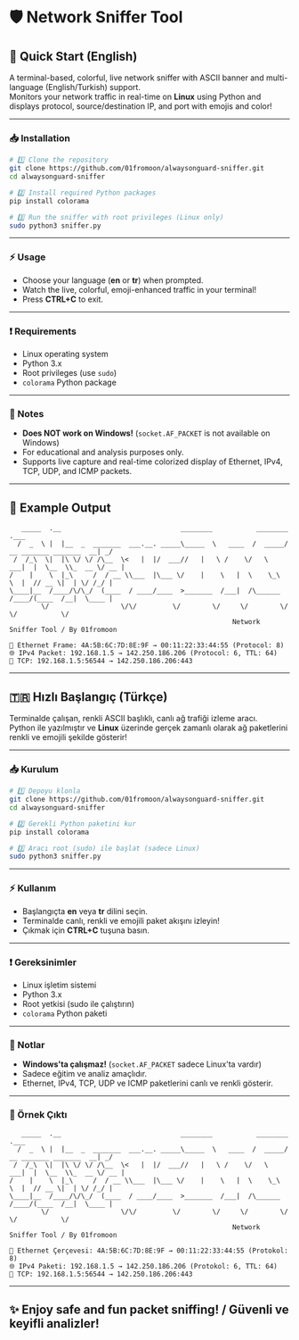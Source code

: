 # 🛡️ Network Sniffer Tool

## 🚀 Quick Start (English)
A terminal-based, colorful, live network sniffer with ASCII banner and multi-language (English/Turkish) support.  
Monitors your network traffic in real-time on **Linux** using Python and displays protocol, source/destination IP, and port with emojis and color!

---

### 📥 Installation

```bash
# 1️⃣ Clone the repository
git clone https://github.com/01fromoon/alwaysonguard-sniffer.git
cd alwaysonguard-sniffer

# 2️⃣ Install required Python packages
pip install colorama

# 3️⃣ Run the sniffer with root privileges (Linux only)
sudo python3 sniffer.py
```

---

### ⚡ Usage

- Choose your language (**en** or **tr**) when prompted.
- Watch the live, colorful, emoji-enhanced traffic in your terminal!
- Press **CTRL+C** to exit.

---

### ❗ Requirements

- Linux operating system
- Python 3.x
- Root privileges (use `sudo`)
- `colorama` Python package

---

### 🛑 Notes

- **Does NOT work on Windows!** (`socket.AF_PACKET` is not available on Windows)
- For educational and analysis purposes only.
- Supports live capture and real-time colorized display of Ethernet, IPv4, TCP, UDP, and ICMP packets.

---

## 📝 Example Output

```text
   _____  .__                              ________           ________                       .___
  /  _  \ |  |__  _  _______  ___.__. _____\_____  \   ____  /  _____/ __ _______ _______  __| _/
 /  /_\  \|  |\ \/ \/ /\__  \<   |  |/  ___//   |   \ /    \/   \  ___|  |  \__  \\_  __ \/ __ | 
/    |    \  |_\     /  / __ \\___  |\___ \/    |    \   |  \    \_\  \  |  // __ \|  | \/ /_/ | 
\____|__  /____/\/\_/  (____  / ____/____  >_______  /___|  /\______  /____/(____  /__|  \____ | 
        \/                  \/\/         \/        \/     \/        \/           \/           \/ 
                                                        Network Sniffer Tool / By 01fromoon

💾 Ethernet Frame: 4A:5B:6C:7D:8E:9F → 00:11:22:33:44:55 (Protocol: 8)
🌐 IPv4 Packet: 192.168.1.5 → 142.250.186.206 (Protocol: 6, TTL: 64)
🔵 TCP: 192.168.1.5:56544 → 142.250.186.206:443
```

---

## 🇹🇷 Hızlı Başlangıç (Türkçe)
Terminalde çalışan, renkli ASCII başlıklı, canlı ağ trafiği izleme aracı.  
Python ile yazılmıştır ve **Linux** üzerinde gerçek zamanlı olarak ağ paketlerini renkli ve emojili şekilde gösterir!

---

### 📥 Kurulum

```bash
# 1️⃣ Depoyu klonla
git clone https://github.com/01fromoon/alwaysonguard-sniffer.git
cd alwaysonguard-sniffer

# 2️⃣ Gerekli Python paketini kur
pip install colorama

# 3️⃣ Aracı root (sudo) ile başlat (sadece Linux)
sudo python3 sniffer.py
```

---

### ⚡ Kullanım

- Başlangıçta **en** veya **tr** dilini seçin.
- Terminalde canlı, renkli ve emojili paket akışını izleyin!
- Çıkmak için **CTRL+C** tuşuna basın.

---

### ❗ Gereksinimler

- Linux işletim sistemi
- Python 3.x
- Root yetkisi (sudo ile çalıştırın)
- `colorama` Python paketi

---

### 🛑 Notlar

- **Windows'ta çalışmaz!** (`socket.AF_PACKET` sadece Linux'ta vardır)
- Sadece eğitim ve analiz amaçlıdır.
- Ethernet, IPv4, TCP, UDP ve ICMP paketlerini canlı ve renkli gösterir.

---

### 📝 Örnek Çıktı

```text
   _____  .__                              ________           ________                       .___
  /  _  \ |  |__  _  _______  ___.__. _____\_____  \   ____  /  _____/ __ _______ _______  __| _/
 /  /_\  \|  |\ \/ \/ /\__  \<   |  |/  ___//   |   \ /    \/   \  ___|  |  \__  \\_  __ \/ __ | 
/    |    \  |_\     /  / __ \\___  |\___ \/    |    \   |  \    \_\  \  |  // __ \|  | \/ /_/ | 
\____|__  /____/\/\_/  (____  / ____/____  >_______  /___|  /\______  /____/(____  /__|  \____ | 
        \/                  \/\/         \/        \/     \/        \/           \/           \/ 
                                                        Network Sniffer Tool / By 01fromoon

💾 Ethernet Çerçevesi: 4A:5B:6C:7D:8E:9F → 00:11:22:33:44:55 (Protokol: 8)
🌐 IPv4 Paketi: 192.168.1.5 → 142.250.186.206 (Protokol: 6, TTL: 64)
🔵 TCP: 192.168.1.5:56544 → 142.250.186.206:443
```

---

## ✨ Enjoy safe and fun packet sniffing! / Güvenli ve keyifli analizler!

